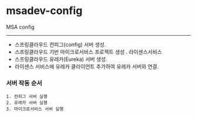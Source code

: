 # msadev-config
MSA config

---

* 스프링클라우드 컨피그(config) 서버 생성.
* 스프링클라우드 기반 마이크로서비스 프로젝트 생성 . 라이센스서비스
* 스프링클라우드 유레카(Eureka) 서버 생성.
* 라이센스 서비스에 유레카 클라이언트 추가하여 유레카 서버와 연결.

### 서버 작동 순서
```
1. 컨피그 서버 실행
2. 유레카 서버 실행
3. 마이크로서비스 서버 실행
```

